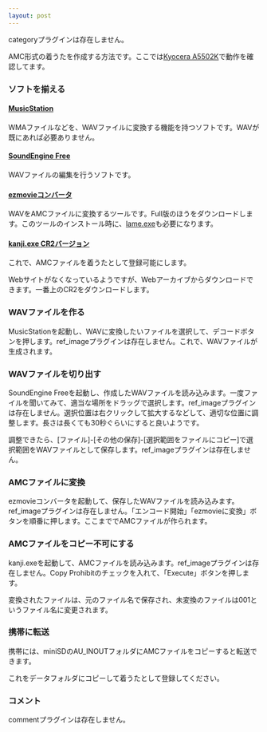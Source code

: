 ```yaml
---
layout: post
---
```

<p><span class="error">categoryプラグインは存在しません。</span></p>
<p>AMC形式の着うたを作成する方法です。ここでは<a href="/?page=Kyocera+A5502K" class="wikipage">Kyocera A5502K</a>で動作を確認してます。</p>
<h3>ソフトを揃える</h3>
<h4><a href="http://www5b.biglobe.ne.jp/~k-kumaki/prog/mstn.html">MusicStation</a></h4>
<p>WMAファイルなどを、WAVファイルに変換する機能を持つソフトです。WAVが既にあれば必要ありません。</p>
<h4><a href="http://www.cycleof5th.com/products/sefree/index.htm">SoundEngine Free</a></h4>
<p>WAVファイルの編集を行うソフトです。</p>
<h4><a href="http://bitblt.hp.infoseek.co.jp/ezmovie/make_mp3.shtml">ezmovieコンバータ</a></h4>
<p>WAVをAMCファイルに変換するツールです。Full版のほうをダウンロードします。このツールのインストール時に、<a href="http://lame.sourceforge.net/">lame.exe</a>も必要になります。</p>
<h4><a href="http://web.archive.org/web/20040605220830/http://www.angelfire.com/ga4/kanji/">kanji.exe CR2バージョン</a></h4>
<p>これで、AMCファイルを着うたとして登録可能にします。</p>
<p>Webサイトがなくなっているようですが、Webアーカイブからダウンロードできます。一番上のCR2をダウンロードします。</p>
<h3>WAVファイルを作る</h3>
<p>MusicStationを起動し、WAVに変換したいファイルを選択して、デコードボタンを押します。<span class="error">ref_imageプラグインは存在しません。</span>これで、WAVファイルが生成されます。</p>
<h3>WAVファイルを切り出す</h3>
<p>SoundEngine Freeを起動し、作成したWAVファイルを読み込みます。一度ファイルを聞いてみて、適当な場所をドラッグで選択します。<span class="error">ref_imageプラグインは存在しません。</span>選択位置は右クリックして拡大するなどして、適切な位置に調整します。長さは長くても30秒ぐらいにすると良いようです。</p>
<p>調整できたら、[ファイル]-[その他の保存]-[選択範囲をファイルにコピー]で選択範囲をWAVファイルとして保存します。<span class="error">ref_imageプラグインは存在しません。</span></p>
<h3>AMCファイルに変換</h3>
<p>ezmovieコンバータを起動して、保存したWAVファイルを読み込みます。<span class="error">ref_imageプラグインは存在しません。</span>「エンコード開始」「ezmovieに変換」ボタンを順番に押します。ここまででAMCファイルが作られます。</p>
<h3>AMCファイルをコピー不可にする</h3>
<p>kanji.exeを起動して、AMCファイルを読み込みます。<span class="error">ref_imageプラグインは存在しません。</span>Copy Prohibitのチェックを入れて、「Execute」ボタンを押します。</p>
<p>変換されたファイルは、元のファイル名で保存され、未変換のファイルは001というファイル名に変更されます。</p>
<h3>携帯に転送</h3>
<p>携帯には、miniSDのAU_INOUTフォルダにAMCファイルをコピーすると転送できます。</p>
<p>これをデータフォルダにコピーして着うたとして登録してください。</p>
<h3>コメント</h3>
<p><span class="error">commentプラグインは存在しません。</span> </p>
